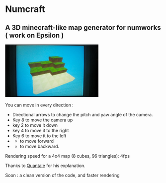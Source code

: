 # Numcraft
## A 3D minecraft-like map generator for numworks ( work on Epsilon ) 

<img src="src/WIN_20240616_23_59_28_Pro.jpg" alt="Sample app for Numworks Calculator" width="300">

You can move in every direction : 
* Directional arrows to change the pitch and yaw angle of the camera. 
* Key 8 to move the camera up
* key 2 to move it down
* key 4 to move it to the right
* Key 6 to move it to the left
* + to move forward
* - to move backward.
 
Rendering speed for a 4x4 map (8 cubes, 96 triangles): 4fps

Thanks to [Quantale](src/WIN_20240616_23_59_28_Pro.jpg) for his explanation.

Soon : a clean version of the code, and faster rendering
